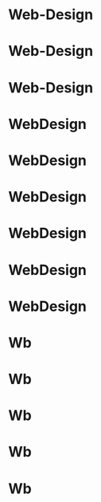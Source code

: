 # Web-Design
# Web-Design
# Web-Design
# WebDesign
# WebDesign
# WebDesign
# WebDesign
# WebDesign
# WebDesign
# Wb
# Wb
# Wb
# Wb
# Wb
